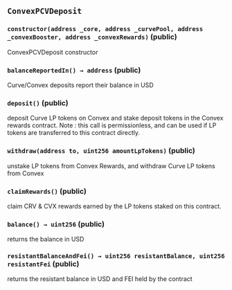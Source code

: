 ## `ConvexPCVDeposit`






### `constructor(address _core, address _curvePool, address _convexBooster, address _convexRewards)` (public)

ConvexPCVDeposit constructor




### `balanceReportedIn() → address` (public)

Curve/Convex deposits report their balance in USD



### `deposit()` (public)

deposit Curve LP tokens on Convex and stake deposit tokens in the
Convex rewards contract.
Note : this call is permissionless, and can be used if LP tokens are
transferred to this contract directly.



### `withdraw(address to, uint256 amountLpTokens)` (public)

unstake LP tokens from Convex Rewards, and withdraw Curve
LP tokens from Convex



### `claimRewards()` (public)

claim CRV & CVX rewards earned by the LP tokens staked on this contract.



### `balance() → uint256` (public)

returns the balance in USD



### `resistantBalanceAndFei() → uint256 resistantBalance, uint256 resistantFei` (public)

returns the resistant balance in USD and FEI held by the contract






